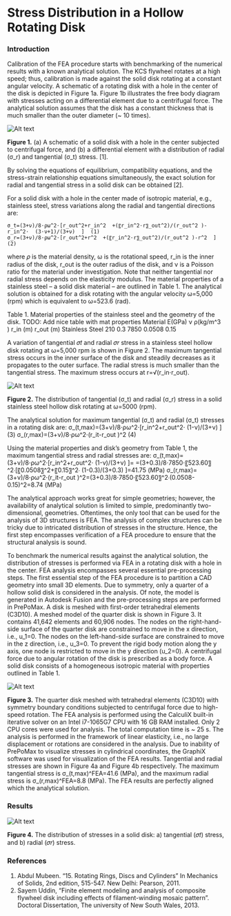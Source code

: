 # Stress Distribution in a Hollow Rotating Disk


### Introduction

Calibration of the FEA procedure starts with benchmarking of the numerical results with a known analytical solution. The KCS flywheel rotates at a high speed; thus, calibration is made against the solid disk rotating at a constant angular velocity. A schematic of a rotating disk with a hole in the center of the disk is depicted in Figure 1a. Figure 1b illustrates the free body diagram with stresses acting on a differential element due to a centrifugal force. The analytical solution assumes that the disk has a constant thickness that is much smaller than the outer diameter (~ 10 times).

![Alt text](https://github.com/dmytrokuksenko/finite-element-analysis-porftofolio/blob/main/solid-disk/solid_disk_schematics.png "")

**Figure 1.** (a) A schematic of a solid disk with a hole in the center subjected to centrifugal force, and (b) a differential element with a distribution of radial (σ_r) and tangential (σ_t) stress. [1].

By solving the equations of equilibrium, compatibility equations, and the stress-strain relationship equations simultaneously, the exact solution for radial and tangential stress in a solid disk can be obtained [2]. 

For a solid disk with a hole in the center made of isotropic material, e.g., stainless steel, stress variations along the radial and tangential directions are:

	σ_t=(3+ν)/8⋅ρω^2⋅[r_out^2+r_in^2  +(〖r_in^2⋅r〗_out^2)/(r_out^2 )-r_in^2⋅  (3⋅ν+1)/(3+ν)  ]	(1)
	σ_r=(3+ν)/8⋅ρω^2⋅[r_out^2+r^2  +(〖r_in^2⋅r〗_out^2)/(r_out^2 )-r^2  ]	(2)

where 𝜌 is the material density, ω is the rotational speed, r_in is the inner radius of the disk, r_out is the outer radius of the disk, and ν is a Poisson ratio for the material under investigation. Note that neither tangential nor radial stress depends on the elasticity modulus. The material properties of a stainless steel – a solid disk material – are outlined in Table 1. The analytical solution is obtained for a disk rotating with the angular velocity ω=5,000 (rpm) which is equivalent to ω=523.6 (rad).

Table 1. Material properties of the stainless steel and the geometry of the disk.
TODO: Add nice table with mat properties
Material	E(GPa)	ν	ρ(kg/m^3 )	r_in (m)	r_out (m)
Stainless Steel	210	0.3	7850	0.0508	0.15

A variation of tangential 𝜎𝑡 and radial 𝜎𝑟 stress in a stainless steel hollow disk rotating at ω=5,000 rpm is shown in Figure 2. The maximum tangential stress occurs in the inner surface of the disk and steadily decreases as it propagates to the outer surface. The radial stress is much smaller than the tangential stress. The maximum stress occurs at r=√(r_in⋅r_out).
 
![Alt text](https://github.com/dmytrokuksenko/finite-element-analysis-porftofolio/blob/main/solid-disk/solid_disk_analytical_stress_graph.png "")

**Figure 2.** The distribution of tangential (σ_t) and radial (σ_r) stress in a solid stainless steel hollow disk rotating at ω=5000 (rpm).

The analytical solution for maximum tangential (σ_t) and radial (σ_t) stresses in a rotating disk are:
	σ_(t,max)=(3+ν)/8⋅ρω^2⋅[r_in^2+r_out^2⋅ (1-ν)/(3+ν)  ]	(3)
	σ_(r,max)=(3+ν)/8⋅ρω^2⋅(r_it-r_out )^2	(4)

Using the material properties and disk’s geometry from Table 1, the maximum tangential stress and radial stresses are:
	σ_(t,max)=(3+ν)/8⋅ρω^2⋅[r_in^2+r_out^2⋅ (1-ν)/(3+ν)  ]=	
	=(3+0.3)/8⋅7850⋅〖523.60〗^2⋅[〖0.0508〗^2+〖0.15〗^2⋅ (1-0.3)/(3+0.3)  ]=41.75 (MPa)	
	σ_(r,max)=(3+ν)/8⋅ρω^2⋅(r_it-r_out )^2=(3+0.3)/8⋅7850⋅〖523.60〗^2⋅(0.0508-0.15)^2=8.74 (MPa)	

The analytical approach works great for simple geometries; however, the availability of analytical solution is limited to simple, predominantly two-dimensional, geometries. Oftentimes, the only tool that can be used for the analysis of 3D structures is FEA. The analysis of complex structures can be tricky due to intricated distribution of stresses in the structure. Hence, the first step encompasses verification of a FEA procedure to ensure that the structural analysis is sound.

To benchmark the numerical results against the analytical solution, the distribution of stresses is performed via FEA in a rotating disk with a hole in the center. FEA analysis encompasses several essential pre-processing steps. The first essential step of the FEA procedure is to partition a CAD geometry into small 3D elements. Due to symmetry, only a quarter of a hollow solid disk is considered in the analysis. Of note, the model is generated in Autodesk Fusion and the pre-processing steps are performed in PrePoMax. A disk is meshed with first-order tetrahedral elements (C3D10). A meshed model of the quarter disk is shown in Figure 3. It contains 41,642 elements and 60,906 nodes. The nodes on the right-hand-side surface of the quarter disk are constrained to move in the x direction, i.e., u_1=0. The nodes on the left-hand-side surface are constrained to move in the z direction, i.e., u_3=0. To prevent the rigid body motion along the y axis, one node is restricted to move in the y direction (u_2=0). A centrifugal force due to angular rotation of the disk is prescribed as a body force. A solid disk consists of a homogeneous isotropic material with properties outlined in Table 1.


![Alt text](https://github.com/dmytrokuksenko/finite-element-analysis-porftofolio/blob/main/solid-disk/solid_disk_fea_mesh.png "")

**Figure 3.** The quarter disk meshed with tetrahedral elements (C3D10) with symmetry boundary conditions subjected to centrifugal force due to high-speed rotation.
The FEA analysis is performed using the CalculiX built-in iterative solver on an Intel i7-1065G7 CPU with 16 GB RAM installed. Only 2 CPU cores were used for analysis. The total computation time is ~ 25 s. The analysis is performed in the framework of linear elasticity, i.e., no large displacement or rotations are considered in the analysis. 
Due to inability of PrePoMax to visualize stresses in cylindrical coordinates, the GraphiX software was used for visualization of the FEA results. Tangential and radial stresses are shown in Figure 4a and Figure 4b respectively. The maximum tangential stress is σ_(t,max)^FEA=41.6 (MPa), and the maximum radial stress is σ_(r,max)^FEA=8.8 (MPa). The FEA results are perfectly aligned which the analytical solution.

### Results

![Alt text](https://github.com/dmytrokuksenko/finite-element-analysis-porftofolio/blob/main/solid-disk/solid_disk_fea_results.png "")

**Figure 4.** The distribution of stresses in a solid disk: a) tangential (𝜎𝑡) stress, and b) radial (𝜎𝑟) stress.

### References
1. Abdul Mubeen. “15. Rotating Rings, Discs and Cylinders” In Mechanics of Solids, 2nd edition, 515-547. New Delhi: Pearson, 2011. 
2. Sayem Uddin, “Finite element modeling and analysis of composite flywheel disk including effects of filament-winding mosaic pattern”. Doctoral Dissertation, The university of New South Wales, 2013.
